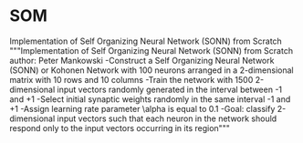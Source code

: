 # SOM
Implementation of Self Organizing Neural Network (SONN) from Scratch
"""Implementation of Self Organizing Neural Network (SONN) from Scratch
author: Peter Mankowski
-Construct a Self Organizing Neural Network (SONN) or Kohonen Network with 100 neurons arranged in a
     2-dimensional matrix with 10 rows and 10 columns
-Train the network with 1500 2-dimensional input vectors randomly generated in the interval between -1 and +1
-Select initial synaptic weights randomly in the same interval -1 and +1
-Assign learning rate parameter \alpha is equal to 0.1
-Goal: classify 2-dimensional input vectors such that each neuron in the network should respond only to
     the input vectors occurring in its region"""
